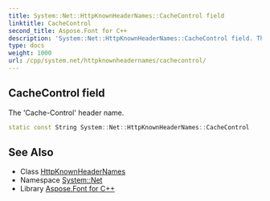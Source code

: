 ```yaml
---
title: System::Net::HttpKnownHeaderNames::CacheControl field
linktitle: CacheControl
second_title: Aspose.Font for C++
description: 'System::Net::HttpKnownHeaderNames::CacheControl field. The ''Cache-Control'' header name in C++.'
type: docs
weight: 1000
url: /cpp/system.net/httpknownheadernames/cachecontrol/
---
```

## CacheControl field


The 'Cache-Control' header name.

```cpp
static const String System::Net::HttpKnownHeaderNames::CacheControl
```

## See Also

* Class [HttpKnownHeaderNames](../)
* Namespace [System::Net](../../)
* Library [Aspose.Font for C++](../../../)
